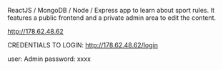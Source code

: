 ReactJS / MongoDB / Node / Express app to learn about sport rules. It features a public frontend and a private admin area to edit the content.

http://178.62.48.62

CREDENTIALS TO LOGIN:
http://178.62.48.62/login

user: Admin
password: xxxx
